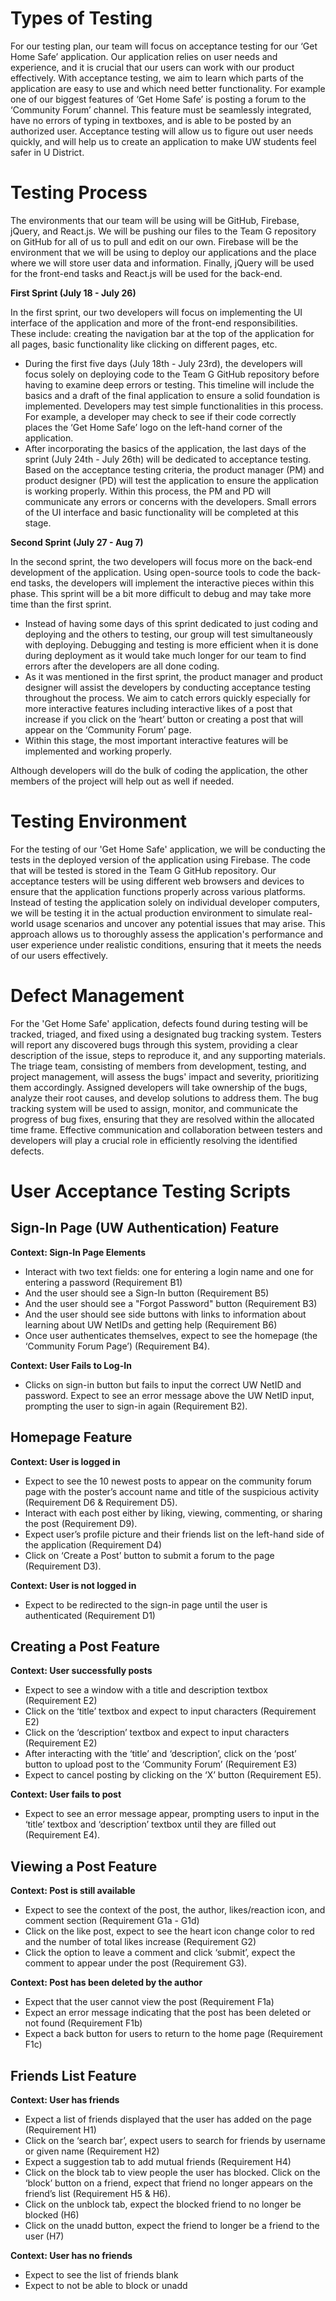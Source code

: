 # Types of Testing 
For our testing plan, our team will focus on acceptance testing for our ‘Get Home Safe’ application. Our application relies on user needs and experience, and it is crucial that our users can work with our product effectively. With acceptance testing, we aim to learn which parts of the application are easy to use and which need better functionality. For example one of our biggest features of ‘Get Home Safe’ is posting a forum to the ‘Community Forum’ channel. This feature must be seamlessly integrated, have no errors of typing in textboxes, and is able to be posted by an authorized user. Acceptance testing will allow us to figure out user needs quickly, and will help us to create an application to make UW students feel safer in U District.

# Testing Process
The environments that our team will be using will be GitHub, Firebase, jQuery, and React.js. We will be pushing our files to the Team G repository on GitHub for all of us to pull and edit on our own. Firebase will be the environment that we will be using to deploy our applications and the place where we will store user data and information. Finally, jQuery will be used for the front-end tasks and React.js will be used for the back-end. 

**First Sprint (July 18 - July 26)**

In the first sprint, our two developers will focus on implementing the UI interface of the application and more of the front-end responsibilities. These include: creating the navigation bar at the top of the application for all pages, basic functionality like clicking on different pages, etc. 
- During the first five days (July 18th - July 23rd), the developers will focus solely on deploying code to the Team G GitHub repository before having to examine deep errors or testing. This timeline will include the basics and a draft of the final application to ensure a solid foundation is implemented. Developers may test simple functionalities in this process. For example, a developer may check to see if their code correctly places the ‘Get Home Safe’ logo on the left-hand corner of the application. 
- After incorporating the basics of the application, the last days of the sprint (July 24th - July 26th) will be dedicated to acceptance testing. Based on the acceptance testing criteria, the product manager (PM) and product designer (PD) will test the application to ensure the application is working properly. Within this process, the PM and PD will communicate any errors or concerns with the developers. Small errors of the UI interface and basic functionality will be completed at this stage.

**Second Sprint (July 27 - Aug 7)**

In the second sprint, the two developers will focus more on the back-end development of the application. Using open-source tools to code the back-end tasks, the developers will implement the interactive pieces within this phase. This sprint will be a bit more difficult to debug and may take more time than the first sprint. 
- Instead of having some days of this sprint dedicated to just coding and deploying and the others to testing, our group will test simultaneously with deploying. Debugging and testing is more efficient when it is done during deployment as it would take much longer for our team to find errors after the developers are all done coding. 
- As it was mentioned in the first sprint, the product manager and product designer will assist the developers by conducting acceptance testing throughout the process. We aim to catch errors quickly especially for more interactive features including interactive likes of a post that increase if you click on the ‘heart’ button or creating a post that will appear on the ‘Community Forum’ page. 
- Within this stage, the most important interactive features will be implemented and working properly.

Although developers will do the bulk of coding the application, the other members of the project will help out as well if needed. 

# Testing Environment
For the testing of our 'Get Home Safe' application, we will be conducting the tests in the deployed version of the application using Firebase. The code that will be tested is stored in the Team G GitHub repository. Our acceptance testers will be using different web browsers and devices to ensure that the application functions properly across various platforms. Instead of testing the application solely on individual developer computers, we will be testing it in the actual production environment to simulate real-world usage scenarios and uncover any potential issues that may arise. This approach allows us to thoroughly assess the application's performance and user experience under realistic conditions, ensuring that it meets the needs of our users effectively.

# Defect Management 

For the 'Get Home Safe' application, defects found during testing will be tracked, triaged, and fixed using a designated bug tracking system. Testers will report any discovered bugs through this system, providing a clear description of the issue, steps to reproduce it, and any supporting materials. The triage team, consisting of members from development, testing, and project management, will assess the bugs' impact and severity, prioritizing them accordingly. Assigned developers will take ownership of the bugs, analyze their root causes, and develop solutions to address them. The bug tracking system will be used to assign, monitor, and communicate the progress of bug fixes, ensuring that they are resolved within the allocated time frame. Effective communication and collaboration between testers and developers will play a crucial role in efficiently resolving the identified defects.

# User Acceptance Testing Scripts 

## Sign-In Page (UW Authentication) Feature
**Context: Sign-In Page Elements**
- Interact with two text fields: one for entering a login name and one for entering a password (Requirement B1) 
- And the user should see a Sign-In button (Requirement B5)
- And the user should see a "Forgot Password" button (Requirement B3)
- And the user should see side buttons with links to information about learning about UW NetIDs and getting help (Requirement B6)
- Once user authenticates themselves, expect to see the homepage (the ‘Community Forum Page’) (Requirement B4).

**Context: User Fails to Log-In**
- Clicks on sign-in button but fails to input the correct UW NetID and password. Expect to see an error message above the UW NetID input, prompting the user to sign-in again (Requirement B2).

## Homepage Feature
**Context: User is logged in**
- Expect to see the 10 newest posts to appear on the community forum page with the poster’s account name and title of the suspicious activity (Requirement D6 & Requirement D5).
- Interact with each post either by liking, viewing, commenting, or sharing the post (Requirement D9). 
- Expect user’s profile picture and their friends list on the left-hand side of the application (Requirement D4)
- Click on ‘Create a Post’ button to submit a forum to the page (Requirement D3).

**Context: User is not logged in**
- Expect to be redirected to the sign-in page until the user is authenticated (Requirement D1)

## Creating a Post Feature
**Context: User successfully posts**
- Expect to see a window with a title and description textbox (Requirement E2)
- Click on the ‘title’ textbox and expect to input characters (Requirement E2)
- Click on the ‘description’ textbox and expect to input characters (Requirement E2) 
- After interacting with the ‘title’ and ‘description’, click on the ‘post’ button to upload post to the ‘Community Forum’ (Requirement E3)
- Expect to cancel posting by clicking on the ‘X’ button (Requirement E5).

**Context: User fails to post**
- Expect to see an error message appear, prompting users to input in the ‘title’ textbox and ‘description’ textbox until they are filled out (Requirement E4). 

## Viewing a Post Feature
**Context: Post is still available**
- Expect to see the context of the post, the author, likes/reaction icon, and comment section (Requirement G1a - G1d)
- Click on the like post, expect to see the heart icon change color to red and the number of total likes increase (Requirement G2)
- Click the option to leave a comment and click ‘submit’, expect the comment to appear under the post (Requirement G3).

**Context: Post has been deleted by the author**
- Expect that the user cannot view the post (Requirement F1a)
- Expect an error message indicating that the post has been deleted or not found (Requirement F1b)
- Expect a back button for users to return to the home page (Requirement F1c)

## Friends List Feature
**Context: User has friends**
- Expect a list of friends displayed that the user has added on the page (Requirement H1)
- Click on the ‘search bar’, expect users to search for friends by username or given name (Requirement H2)
- Expect a suggestion tab to add mutual friends (Requirement H4)
- Click on the block tab to view people the user has blocked. Click on the ‘block’ button on a friend, expect that friend no longer appears on the friend’s list (Requirement H5 & H6).
- Click on the unblock tab, expect the blocked friend to no longer be blocked (H6)
- Click on the unadd button, expect the friend to longer be a friend to the user (H7)

**Context: User has no friends**
- Expect to see the list of friends blank
- Expect to not be able to block or unadd


  

